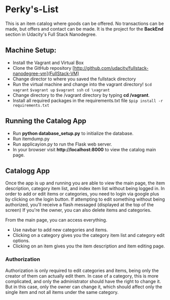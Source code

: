 # Perky's-List
This is an item catalog where goods can be offered. No transactions can be made, but offers and contact can be made.
It is the project for the **BackEnd** section in Udacity's Full Stack Nanodegree.


## Machine Setup:
- Install the Vagrant and Virtual Box
- Clone the GitHub repository [http://github.com/udacity/fullstack-nanodegree-vm](FullStack-VM)
- Change director to where you saved the fullstack directory
- Run the virtual machine and change into the vagrant directory!
`$cd vagrant`
`$vagrant up`
`$vagrant ssh`
`cd \vagrant`
- Change directory to the /vagrant directory by typing **cd /vagrant**.
- Install all required packages in the requirements.txt file
`$pip install -r requirements.txt`

## Running the Catalog App
- Run **python database_setup.py** to initialize the database.
- Run itemdump.py
- Run applicayion.py to run the Flask web server.
- In your browser visit **http://localhost:8000** to view the catalog main page.


## Catalogg App
Once the app is up and running you are able to view the main page, the item
description, category item list, and index item list without being logged in.
In order to add or edit items or categories, you need to login via google plus
by clicking on the login button. If attempting to edit something without being
authorized, you'll receive a flash messaged (displayed at the top of the screen)
If you're the owner, you can also delete items and categories.

From the main page, you can access everything.
- Use navbar to add new categories and items.
- Clicking on a category gives you the category item list and category edit options.
- Clicking on an item gives you the item description and item editing page.

### Authorization
Authorization is only required to edit categories and items, being only the creator of them can actually edit them. 
In case of a category, this is more complicated, and only the administrator should have the right to change it. But in this case, only the owner can change it, which should affect only the single item and not all items under the same category.

